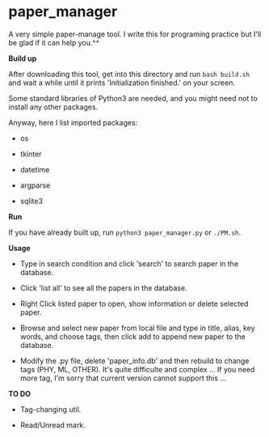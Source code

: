 # paper_manager

A very simple paper-manage tool. I write this for programing practice but I'll be glad if it can help you.^^

**Build up**

After downloading this tool, get into this directory and run `bash build.sh` and wait a while until it prints 'Initialization finished.' on your screen.

Some standard libraries of Python3 are needed, and you might need not to install any other packages.

Anyway, here I list imported packages:

* os

* tkinter

* datetime

* argparse

* sqlite3

**Run**

If you have already built up, run `python3 paper_manager.py` or `./PM.sh`.

**Usage**

* Type in search condition and click 'search' to search paper in the database.

* Click 'list all' to see all the papers in the database.

* Right Click listed paper to open, show information or delete selected paper.

* Browse and select new paper from local file and type in title, alias, key words, and choose tags, then click add to append new paper to the database.

* Modify the .py file, delete 'paper_info.db' and then rebuild to change tags (PHY, ML, OTHER). It's quite difficulte and complex ... If you need more tag, I'm sorry that current version cannot support this ...

**TO DO**

* Tag-changing util.

* Read/Unread mark.